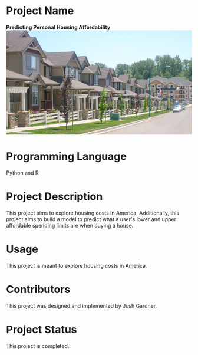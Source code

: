 # Project Name

**Predicting Personal Housing Affordability**
![housing](/images/housing.jpg)

# Programming Language

Python and R

# Project Description

This project aims to explore housing costs in America. Additionally, this project aims to build a model to predict what a user's lower and upper affordable spending limits are when buying a house.

# Usage

This project is meant to explore housing costs in America.

# Contributors

This project was designed and implemented by Josh Gardner.

# Project Status

This project is completed.
